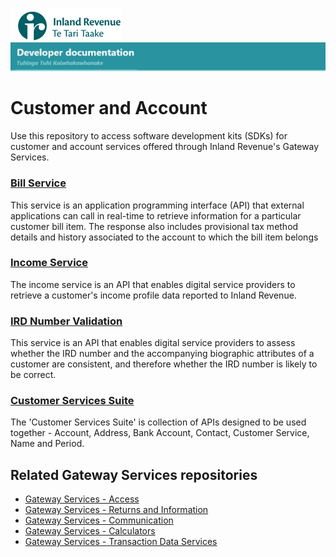 
![IRD logo](Images/IRlogo.gif)
![Software Dev](Images/SoftwareDev.png)

# Customer and Account

Use this repository to access software development kits (SDKs) for customer and account services offered through Inland Revenue's Gateway Services.


### [Bill Service](./Service%20-%20Bill)
This service is an application programming interface (API) that external applications can call in real-time to retrieve information for a particular customer bill item. The response also includes provisional tax method details and history associated to the account to which the bill item belongs

### [Income Service](./Service%20-%20Income)
The income service is an API that enables digital service providers to retrieve a customer's income profile data reported to Inland Revenue.

### [IRD Number Validation](./Service%20-%20IRD%20Number%20Validation)
This service is an API that enables digital service providers to assess whether the IRD number and the accompanying biographic attributes of a customer are consistent, and therefore whether the IRD number is likely to be correct. 

### [Customer Services Suite](./Customer%20ServicesSuite%20Suite)
The 'Customer Services Suite' is collection of APIs designed to be used together - Account, Address, Bank Account, Contact, Customer Service, Name and Period.

## Related Gateway Services repositories

* [Gateway Services - Access](https://github.com/InlandRevenue/Gateway_Services-Access)
* [Gateway Services - Returns and Information](https://github.com/InlandRevenue/Gateway_Services-Returns-and-Information)
* [Gateway Services - Communication](https://github.com/InlandRevenue/Gateway_Services-Communication)
* [Gateway Services - Calculators](https://github.com/InlandRevenue/Gateway_Services-Calculators)
* [Gateway Services - Transaction Data Services](https://github.com/InlandRevenue/Gateway_Services-Transaction-data-services)
